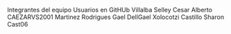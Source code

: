 Integrantes del equipo              Usuarios en GitHUb
Villalba Selley Cesar Alberto       CAEZARVS2001
Martinez Rodrigues Gael             DellGael
Xolocotzi Castillo Sharon           Cast06      
